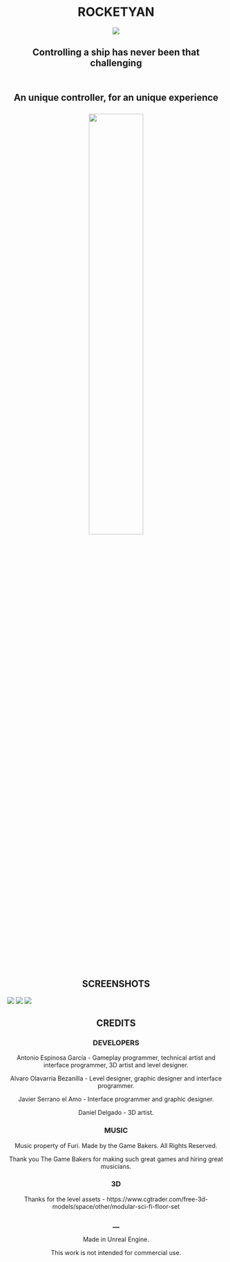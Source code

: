 <H1 ALIGN="CENTER">ROCKETYAN</H1>
<p align="center"> 

  <img src=https://user-images.githubusercontent.com/91082053/143498004-cad32df3-9e1f-46ed-bc0d-e671f937c2d7.png>
  <h2 align="center">Controlling a ship has never been that challenging
     <br> 
    </br>
  <h2 align="center">An unique controller, for an unique experience
    <br> 
    </br>
  <img align="center" width="50%" src=https://user-images.githubusercontent.com/91082053/143499125-34557eea-04c4-4239-a994-5b70d27b7d9f.png  >
  <br> 
    </br>
  </h2>
  
    



  

</p>

<H2 ALIGN="CENTER">SCREENSHOTS</H2>
  
  <img src=https://user-images.githubusercontent.com/91082053/143498216-78ada95b-3c1e-47a0-9531-6aff76c8d5b9.png>



<IMG SRC=https://user-images.githubusercontent.com/91082053/143498352-735bdaab-8534-4ef5-a2f4-92f12dc39b8d.png>
<IMG SRC=https://user-images.githubusercontent.com/91082053/143498471-5997f52c-575b-431d-a24e-783cfbb1f8d2.png>
  
<H2 ALIGN="CENTER">CREDITS</H2>
  <h3 ALIGN="CENTER">DEVELOPERS</H3>
<P align="center">Antonio Espinosa García - Gameplay programmer, technical artist and interface programmer, 3D artist and level designer.</P>
<P align="center">Alvaro Olavarria Bezanilla - Level designer, graphic designer and interface programmer.</P>
<P align="center">Javier Serrano el Amo - Interface programmer and graphic designer.</P>
<P align="center">Daniel Delgado - 3D artist.</P>

  <h3 ALIGN="CENTER">MUSIC</H3>
   <P align="center">Music property of Furi. Made by the Game Bakers. All Rights Reserved.</P>
  
<P align="center">Thank you The Game Bakers for making such great games and hiring great musicians.</P>
  <h3 ALIGN="CENTER">3D</H3>
  <P align="center">Thanks for the level assets - https://www.cgtrader.com/free-3d-models/space/other/modular-sci-fi-floor-set</p>
 <h3 ALIGN="CENTER">__</H3>
   <P align="center">Made in Unreal Engine.</P>
 <P align="center">This work is not intended for commercial use.</P>
